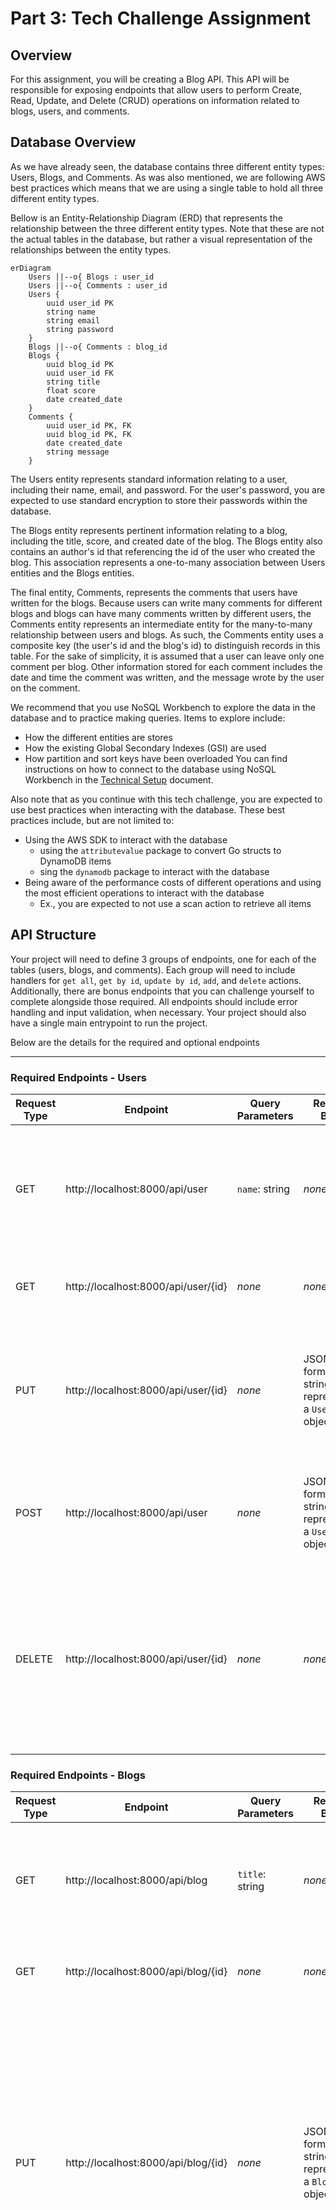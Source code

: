 # Part 3: Tech Challenge Assignment

## Overview

For this assignment, you will be creating a Blog API. This API will be responsible for exposing endpoints that allow users to perform Create, Read, Update, and Delete (CRUD) operations on information related to blogs, users, and comments.

## Database Overview

As we have already seen, the database contains three different entity types: Users, Blogs, and Comments. As was also mentioned, we are following AWS best practices which means that we are using a single table to hold all three different entity types.

Bellow is an Entity-Relationship Diagram (ERD) that represents the relationship between the three different entity types. Note that these are not the actual tables in the database, but rather a visual representation of the relationships between the entity types.

```mermaid
erDiagram
    Users ||--o{ Blogs : user_id
    Users ||--o{ Comments : user_id
    Users {
        uuid user_id PK
        string name
        string email
        string password
    }
    Blogs ||--o{ Comments : blog_id
    Blogs {
        uuid blog_id PK
        uuid user_id FK
        string title
        float score
        date created_date
    }
    Comments {
        uuid user_id PK, FK
        uuid blog_id PK, FK
        date created_date
        string message
    }
```

The Users entity represents standard information relating to a user, including their name, email, and password. For the user's password, you are expected to use standard encryption to store their passwords within the database.

The Blogs entity represents pertinent information relating to a blog, including the title, score, and created date of the blog. The Blogs entity also contains an author's id that referencing the id of the user who created the blog. This association represents a one-to-many association between Users entities and the Blogs entities.

The final entity, Comments, represents the comments that users have written for the blogs. Because users can write many comments for different blogs and blogs can have many comments written by different users, the Comments entity represents an intermediate entity for the many-to-many relationship between users and blogs. As such, the Comments entity uses a composite key (the user's id and the blog's id) to distinguish records in this table. For the sake of simplicity, it is assumed that a user can leave only one comment per blog. Other information stored for each comment includes the date and time the comment was written, and the message wrote by the user on the comment.

We recommend that you use NoSQL Workbench to explore the data in the database and to practice making queries. Items to explore include: 
- How the different entities are stores
- How the existing Global Secondary Indexes (GSI) are used
- How partition and sort keys have been overloaded
You can find instructions on how to connect to the database using NoSQL Workbench in the [Technical Setup](./1-Technical-Setup.md) document.

Also note that as you continue with this tech challenge, you are expected to use best practices when interacting with the database. These best practices include, but are not limited to: 
- Using the AWS SDK to interact with the database
    - using the `attributevalue` package to convert Go structs to DynamoDB items
    - sing the `dynamodb` package to interact with the database
- Being aware of the performance costs of different operations and using the most efficient operations to interact with the database
    - Ex., you are expected to not use a scan action to retrieve all items

## API Structure

Your project will need to define 3 groups of endpoints, one for each of the tables (users, blogs, and comments). Each group will need to include handlers for `get all`, `get by id`, `update by id`, `add`, and `delete` actions. Additionally, there are bonus endpoints that you can challenge yourself to complete alongside those required. All endpoints should include error handling and input validation, when necessary. Your project should also have a single main entrypoint to run the project.

Below are the details for the required and optional endpoints

---

### Required Endpoints - Users
| Request Type | Endpoint | Query Parameters | Request Body | Response Type | Instructions |
| --- | ---| --- | --- | --- | --- |
| GET | http://localhost:8000/api/user | `name`: string | *none* | JSON-formatted string representing a list of `User` objects | Return all `User` objects from the database. If the `name` parameter is provided, filter the returned list by name. |
| GET | http://localhost:8000/api/user/{id} | *none* | *none* | JSON-formatted string representing a `User` object | Return a given `User` object based on `id`. |
| PUT | http://localhost:8000/api/user/{id} | *none* | JSON-formatted string representing a `User` object | JSON-formatted string representing an updated `User` object | Update a given `User` object in the database based on `id`. The `User` object passed to the endpoint should be validated. |
| POST | http://localhost:8000/api/user | *none* | JSON-formatted string representing a `User` object | JSON-formatted string representing the new `User` object | Add a new `User` object to the database. `id` should be generated by your application. |
| DELETE | http://localhost:8000/api/user/{id} | *none* | *none* | JSON-formatted string representing a deletion confirmation message | Delete a given `User` object from the database based on `id`. **IMPORTANT**: All `Blog` objects and `Comment` objects in the database related to the deleted `User` should also be deleted. |

### Required Endpoints - Blogs
| Request Type | Endpoint | Query Parameters | Request Body | Response Type | Instructions |
| --- | ---| --- | --- | --- | --- |
| GET | http://localhost:8000/api/blog | `title`: string | *none* | JSON-formatted string representing a list of `Blog` objects | Return all `Blog` objects from the database. If the `title` parameter is provided, filter list by title. |
| GET | http://localhost:8000/api/blog/{id} | *none* | *none* | JSON-formatted string representing a `Blog` object | Return a given `Blog` object based on `id`. |
| PUT | http://localhost:8000/api/blog/{id} | *none* | JSON-formatted string representing a `Blog` object | JSON-formatted string representing an updated `Blog` object | Update a given `Blog` object in the database based on `id`. The `Blog` object passed to the endpoint should be validated. Additionally, the `user_id` should be validated to ensure that a user exists with that id. The `Blog` object returned should represent the updated `Blog`. |
| POST | http://localhost:8000/api/blog | *none* | JSON-formatted string representing a `Blog` object | JSON-formatted string representing the new `Blog` object | Add a new `Blog` object to the database. `id` and `created_date` should be generated by your application. The `Blog` object passed into the endpoint should be validated. Additionally, the `user_id` should be validated to ensure that a user exists with that id. The `Blog` object returned should represent the newly-created `Blog`. |
| DELETE | http://localhost:8000/api/blog/{id} | *none* | *none* | JSON-formatted string representing a deletion confirmation message | Delete a given `Blog` object from the database based on `id`. **IMPORTANT**: All `Comment` objects in the database related to the deleted `Blog` should also be deleted. |

**Optional Challenge**: Create a new return type for `Blog` objects returned in which the author name is returned instead of their id.

### Required Endpoints - Comments
| Request Type | Endpoint | Query Parameters | Request Body | Response Type | Instructions                                                                                                                                                                                                                                                                                                                                                                                                                                                                                                                                        |
| --- | ---| --- | --- | --- |-----------------------------------------------------------------------------------------------------------------------------------------------------------------------------------------------------------------------------------------------------------------------------------------------------------------------------------------------------------------------------------------------------------------------------------------------------------------------------------------------------------------------------------------------------|
| GET | http://localhost:8000/api/comment | `user_id`: string<br>`blog_id`: string | *none* | JSON-Formatted string representing a list of `Comment` objects | Return all `Comment` objects from the database. If the `user_id` or `blog_id` parameters are provided, filter off of them.                                                                                                                                                                                                                                                                                                                                                                                                                          |
| GET | http://localhost:8000/api/comment/{blog_id}/{user_id} | *none* | *none* | JSON-Formatted string representing a list of `Comment` objects | Return a given `Comment` objects based on `user_id` and `blog_id`.                                                                                                                                                                                                                                                                                                                                                                                                                                                                                  |
| PUT | http://localhost:8000/api/comment/{blog_id}/{user_id} | *none* | JSON-formatted string representing a `Comment` object | JSON-formatted string representing an updated `Comment` object | Updated a given `Comment` object in the database based on the `user_id` and `blog_id`. The `Comment` object passed to the endpoint should be validated. Additionally, the path parameters for `user_id` and `blog_id` should be validated to ensure that they match. Lastly, the `Comment` object should be validated. The `Comment` object returned should represent the updated `Comment`.                                                     |
| POST | http://localhost:8000/api/comment | *none* | JSON-formatted string representing a `Comment` object | JSON-formatted string representing the newly `Comment` object | Add a new `Comment` object to the database. The `created_date` should be generated by your application. The `Comment` object passed to the endpoint should be validated. Additionally, the `Comment` object should be validated to ensure that there exists a user and a blog with id's matching the given `user_id` and `blog_id`. The `Comment` object returned should represent the new `Comment`. |
| DELETE | http://localhost:8000/api/http://localhost:8000/api/comment/{blog_id}/{user_id} | *none* | *none* | JSON-formatted string representing a deletion confirmation message | Delete a given `Comment` object from the database based on `user_id` and `blog_id`.                                                                                                                                                                                                                                                                                                                                                                                                                                                                 |

**Optional** Create a new return type for `Comment` objects returned in which the commenter's name is returned instead of their id and the blog's title is returned instead of it's id. 

### Optional Endpoints - Users
| Request Type | Endpoint | Query Parameters | Request Body | Response Type | Instructions |
| --- | ---| --- | --- | --- | --- |
| GET | http://localhost:8000/api/user/{id}/blogs | *none* | *none* | JSON-formatted string representing a list of the blogs written by a user | Return a list of blogs written by a `User` based on `id`. The returned list should be a simple string array representing the titles of every `Blog` written by the `User` with the specified `id`. |

### Optional Endpoints - Blogs
| Request Type | Endpoint | Query Parameters | Request Body | Response Type | Instructions |
| --- | ---| --- | --- | --- | --- |
| GET | http://localhost:8000/api/blog/{id}/comments | *none* | *none* | JSON-formatted string representing a list of the comments written for a blog | Return a list of comments written for a `Blog` based on `id`. The returned list should be a formatted list of objects containing the commenter's name and the date and time the comment was made. |

## Project Requirements Checklist

- [ ] Your API should use port `8080`
- [ ] Your API should have a single entry point.
- [ ] Each endpoint should return the appropriate status code with each response, including for errors.
- [ ] If an error is encountered by the application, an informative error message should be returned to the client.
- [ ] The swagger spec should document all the required and optional endpoints, including their parameters, request body structure, and response types.
- [ ] Your project should include unit tests with 80% test coverage (you can exempt package `main` from code coverage).
- [ ] You should have panic recovery middleware to handle any panics that occur in your application.

## Final

Once you completed your project, ensure that the main branch in your fork is up-to-date with your latest code. We recommend that you work with a Go SME to review and grade your project. This feedback is key for you to keep improving your Go skills!
